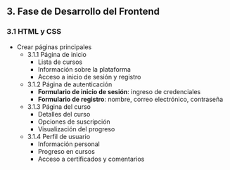 ## 3. Fase de Desarrollo del Frontend

### 3.1 HTML y CSS
- Crear páginas principales
  - 3.1.1 Página de inicio
    - Lista de cursos
    - Información sobre la plataforma
    - Acceso a inicio de sesión y registro
  - 3.1.2 Página de autenticación
    - **Formulario de inicio de sesión**: ingreso de credenciales
    - **Formulario de registro**: nombre, correo electrónico, contraseña
  - 3.1.3 Página del curso
    - Detalles del curso
    - Opciones de suscripción
    - Visualización del progreso
  - 3.1.4 Perfil de usuario
    - Información personal
    - Progreso en cursos
    - Acceso a certificados y comentarios
